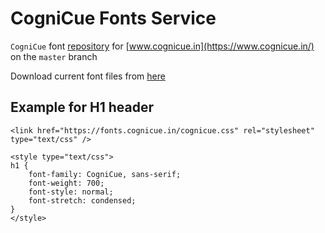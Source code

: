 # CogniCue Fonts Service

`CogniCue` font [repository](https://github.com/cognicue/fonts.cognicue.in) for [www.cognicue.in](https://www.cognicue.in/) on the `master` branch

Download current font files from [here](https://github.com/cognicue/fonts.cognicue.in/tree/develop/TTLakes/v1)

## Example for H1 header
```
<link href="https://fonts.cognicue.in/cognicue.css" rel="stylesheet" type="text/css" />

<style type="text/css">
h1 {
	font-family: CogniCue, sans-serif;
	font-weight: 700;
	font-style: normal;
	font-stretch: condensed;
}
</style>
```
